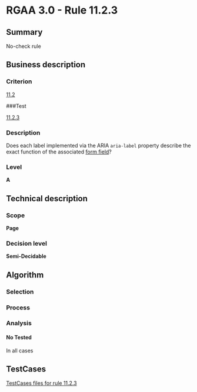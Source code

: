 # RGAA 3.0 -  Rule 11.2.3

## Summary

No-check rule

## Business description

### Criterion

[11.2](http://asqatasun.github.io/RGAA--3.0--EN/RGAA3.0_Criteria_English_version_v1.html#crit-11-2)

###Test

[11.2.3](http://asqatasun.github.io/RGAA--3.0--EN/RGAA3.0_Criteria_English_version_v1.html#test-11-2-3)

### Description
Does each label
    implemented via the ARIA <code>aria-label</code> property describe the exact function of the associated <a href="http://asqatasun.github.io/RGAA--3.0--EN/RGAA3.0_Glossary_English_version_v1.html#mChpSaisie">form  field</a>? 


### Level

**A**

## Technical description

### Scope

**Page**

### Decision level


**Semi-Decidable**

## Algorithm

### Selection

### Process

### Analysis

#### No Tested 

In all cases



##  TestCases 

[TestCases files for rule 11.2.3](https://github.com/Asqatasun/Asqatasun/tree/master/rules/rules-rgaa3.0/src/test/resources/testcases/rgaa30/Rgaa30Rule110203/) 


